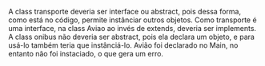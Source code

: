 A class transporte deveria ser interface ou abstract, pois dessa forma, como está no código, permite instânciar outros objetos.
Como transporte é uma interface, na class Aviao ao invés de extends, deveria ser implements.
A class onibus não deveria ser abstract, pois ela declara um objeto, e para usá-lo também teria que instânciá-lo.
Avião foi declarado no Main, no entanto não foi instaciado, o que gera um erro.